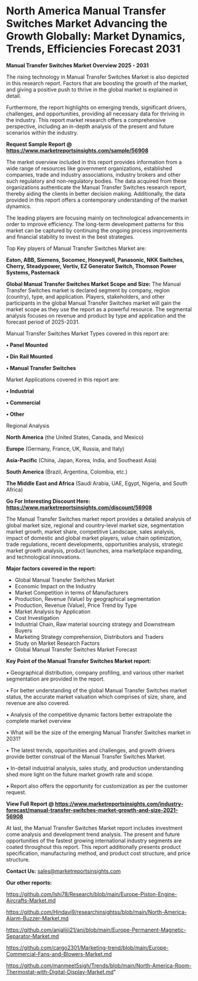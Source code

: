 # North America Manual Transfer Switches Market Advancing the Growth Globally: Market Dynamics, Trends, Efficiencies Forecast 2031

<Strong> Manual Transfer Switches Market Overview 2025 - 2031</strong>

The rising technology in Manual Transfer Switches Market is also depicted in this research report. Factors that are boosting the growth of the market, and giving a positive push to thrive in the global market is explained in detail.

Furthermore, the report highlights on emerging trends, significant drivers, challenges, and opportunities, providing all necessary data for thriving in the industry. This report market research offers a comprehensive perspective, including an in-depth analysis of the present and future scenarios within the industry.

<strong>Request Sample Report @ <a href=https://www.marketreportsinsights.com/sample/56908>https://www.marketreportsinsights.com/sample/56908</a></strong>

The market overview included in this report provides information from a wide range of resources like government organizations, established companies, trade and industry associations, industry brokers and other such regulatory and non-regulatory bodies. The data acquired from these organizations authenticate the Manual Transfer Switches research report, thereby aiding the clients in better decision making. Additionally, the data provided in this report offers a contemporary understanding of the market dynamics.

The leading players are focusing mainly on technological advancements in order to improve efficiency. The long-term development patterns for this market can be captured by continuing the ongoing process improvements and financial stability to invest in the best strategies.

Top Key players of Manual Transfer Switches Market are:

<strong>Eaton, ABB, Siemens, Socomec, Honeywell, Panasonic, NKK Switches, Cherry, Steadypower, Vertiv, EZ Generator Switch, Thomson Power Systems, Pasternack</strong>

<strong><b>Global Manual Transfer Switches Market Scope and Size:</b></strong>
The Manual Transfer Switches market is declared segment by company, region (country), type, and application. Players, stakeholders, and other participants in the global Manual Transfer Switches market will gain the market scope as they use the report as a powerful resource. The segmental analysis focuses on revenue and product by type and application and the forecast period of 2025-2031.

Manual Transfer Switches Market Types covered in this report are:

<strong>• Panel Mounted

• Din Rail Mounted

• Manual Transfer Switches</strong>

Market Applications covered in this report are:

<strong>• Industrial

• Commercial

• Other</strong> 

Regional Analysis

<strong>North America</strong> (the United States, Canada, and Mexico)

<strong>Europe</strong> (Germany, France, UK, Russia, and Italy)

<strong>Asia-Pacific</strong> (China, Japan, Korea, India, and Southeast Asia)

<strong>South America</strong> (Brazil, Argentina, Colombia, etc.)

<strong>The Middle East and Africa</strong> (Saudi Arabia, UAE, Egypt, Nigeria, and South Africa)

<strong>Go For Interesting Discount Here: <a href=https://www.marketreportsinsights.com/discount/56908>https://www.marketreportsinsights.com/discount/56908</a></strong>

The Manual Transfer Switches market report provides a detailed analysis of global market size, regional and country-level market size, segmentation market growth, market share, competitive Landscape, sales analysis, impact of domestic and global market players, value chain optimization, trade regulations, recent developments, opportunities analysis, strategic market growth analysis, product launches, area marketplace expanding, and technological innovations.

<strong><b>Major factors covered in the report:</b></strong>
<ul>
  <li>Global Manual Transfer Switches Market </li>
  <li>Economic Impact on the Industry</li>
  <li>Market Competition in terms of Manufacturers</li>
  <li>Production, Revenue (Value) by geographical segmentation</li>
  <li>Production, Revenue (Value), Price Trend by Type</li>
  <li>Market Analysis by Application</li>
  <li>Cost Investigation</li>
  <li>Industrial Chain, Raw material sourcing strategy and Downstream Buyers</li>
  <li>Marketing Strategy comprehension, Distributors and Traders</li>
  <li>Study on Market Research Factors</li>
  <li>Global Manual Transfer Switches Market Forecast</li>
</ul>

<strong><b>Key Point of the Manual Transfer Switches Market report:</b></strong>

• Geographical distribution, company profiling, and various other market segmentation are provided in the report.

• For better understanding of the global Manual Transfer Switches market status, the accurate market valuation which comprises of size, share, and revenue are also covered.

• Analysis of the competitive dynamic factors better extrapolate the complete market overview

• What will be the size of the emerging Manual Transfer Switches market in 2031?

• The latest trends, opportunities and challenges, and growth drivers provide better construal of the Manual Transfer Switches Market.

• In-detail industrial analysis, sales study, and production understanding shed more light on the future market growth rate and scope.

• Report also offers the opportunity for customization as per the customer request.

<strong><b>View Full Report @ <a href=https://www.marketreportsinsights.com/industry-forecast/manual-transfer-switches-market-growth-and-size-2021-56908>https://www.marketreportsinsights.com/industry-forecast/manual-transfer-switches-market-growth-and-size-2021-56908</a></b></strong>


At last, the Manual Transfer Switches Market report includes investment come analysis and development trend analysis. The present and future opportunities of the fastest growing international industry segments are coated throughout this report. This report additionally presents product specification, manufacturing method, and product cost structure, and price structure.

<strong>Contact Us:</strong>
sales@marketreportsinsights.com

<strong>Our other reports:</strong>

<a href=https://github.com/Ishi78/Research/blob/main/Europe-Piston-Engine-Aircrafts-Market.md>https://github.com/Ishi78/Research/blob/main/Europe-Piston-Engine-Aircrafts-Market.md</a>

<a href=https://github.com/Hindavi9/researchinsightss/blob/main/North-America-Alarm-Buzzer-Market.md>https://github.com/Hindavi9/researchinsightss/blob/main/North-America-Alarm-Buzzer-Market.md</a>

<a href=https://github.com/anjaliiii21/ani/blob/main/Europe-Permanent-Magnetic-Separator-Market.md>https://github.com/anjaliiii21/ani/blob/main/Europe-Permanent-Magnetic-Separator-Market.md</a>

<a href=https://github.com/cargo2301/Marketing-trend/blob/main/Europe-Commercial-Fans-and-Blowers-Market.md>https://github.com/cargo2301/Marketing-trend/blob/main/Europe-Commercial-Fans-and-Blowers-Market.md</a>

<a href=https://github.com/manmeet5sigh/Trends/blob/main/North-America-Room-Thermostat-with-Digital-Display-Market.md>https://github.com/manmeet5sigh/Trends/blob/main/North-America-Room-Thermostat-with-Digital-Display-Market.md</a>"
